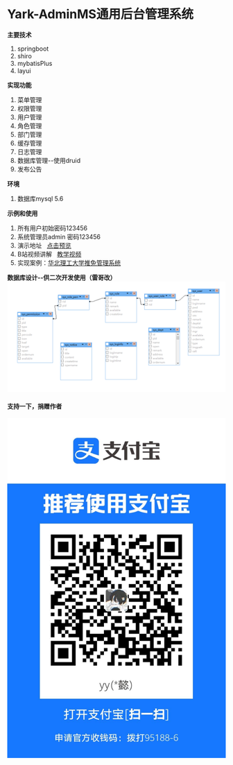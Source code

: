 # Yark-AdminMS通用后台管理系统  
**主要技术**   


1. springboot  
2. shiro  
3. mybatisPlus  
4. layui  


**实现功能**  


1. 菜单管理  
2. 权限管理  
3. 用户管理   
4. 角色管理   
5. 部门管理    
6. 缓存管理  
7. 日志管理  
8. 数据库管理--使用druid  
9. 发布公告    

**环境**    

1. 数据库mysql 5.6    
   

**示例和使用**
1. 所有用户初始密码123456    
2. 系统管理员admin 密码123456  
3. 演示地址&nbsp;&nbsp;&nbsp;[点击预览](http://moyu.imoonfish.com:8887)   
4. B站视频讲解&nbsp;&nbsp;&nbsp;[教学视频](https://www.bilibili.com/video/BV1N741197sA/)
5. 实现案例：[华北理工大学推免管理系统](https://github.com/yorkmass/NCST-free-postgraduate-management-system.git)

**数据库设计--供二次开发使用（雷哥改）**  
![Image](mysql.png)  

#### 支持一下，捐赠作者

![Image](pay.jpg)
